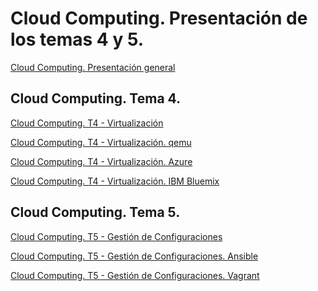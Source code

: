 
Cloud Computing. Presentación de los temas 4 y 5.
================

[Cloud Computing. Presentación general](http://es.slideshare.net/pacvslideshare/cloud-computing-presentacin-general)


Cloud Computing. Tema 4.
---------------

[Cloud Computing. T4 - Virtualización](http://es.slideshare.net/pacvslideshare/cloud-computing-virtualizacin)

[Cloud Computing. T4 - Virtualización. qemu](http://es.slideshare.net/pacvslideshare/cloud-computing-virtualizacin-qemu)

[Cloud Computing. T4 - Virtualización. Azure](http://es.slideshare.net/pacvslideshare/cloud-computing-virtualizacin-azure)

[Cloud Computing. T4 - Virtualización. IBM Bluemix](http://es.slideshare.net/pacvslideshare/cloud-computing-virtualizacin-ibm-bluemix)


Cloud Computing. Tema 5.
---------------

[Cloud Computing. T5 - Gestión de Configuraciones](http://es.slideshare.net/pacvslideshare/cloud-computing-gestin-de-configuraciones)

[Cloud Computing. T5 - Gestión de Configuraciones. Ansible](http://es.slideshare.net/pacvslideshare/cloud-computing-gestin-de-configuraciones-ansible)

[Cloud Computing. T5 - Gestión de Configuraciones. Vagrant](http://es.slideshare.net/pacvslideshare/cloud-computing-gestin-de-configuraciones-vagrant)

